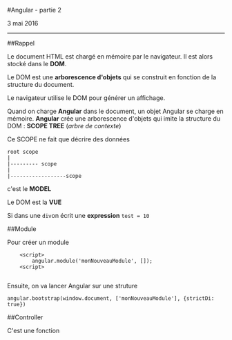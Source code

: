 #Angular - partie 2

3 mai 2016

*****

##Rappel


Le document HTML est chargé en mémoire par le navigateur. 
Il est alors stocké dans le **DOM**. 

Le DOM est une **arborescence d'objets** qui se construit en fonction de la structure du document. 

Le navigateur utilise le DOM pour générer un affichage. 


Quand on charge **Angular** dans le document, un objet Angular se charge en mémoire. 
**Angular** crée une arborescence d'objets qui imite la structure du DOM : **SCOPE TREE** (*arbre de contexte*)

Ce SCOPE ne fait que décrire des données 

	root scope
	|
	|--------- scope
	|
	|------------------scope 
c'est le **MODEL**	

Le DOM est la **VUE**

Si dans une `div`on écrit une **expression** `test = 10`



##Module 

Pour créer un module

```
	<script>
		angular.module('monNouveauModule', []);
	<script>
	
```

Ensuite, on va lancer Angular sur une struture 

```
angular.bootstrap(window.document, ['monNouveauModule'], {strictDi: true})
```


##Controller

C'est une fonction 